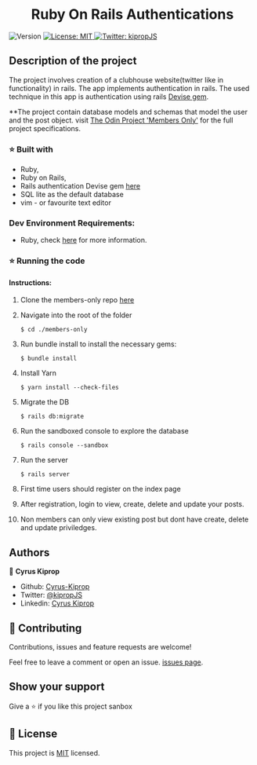 <h1 align="center">Ruby On Rails Authentications</h1>
<p>
  <img alt="Version" src="https://img.shields.io/badge/version-0.0.1-blue.svg?cacheSeconds=2592000" />
  <a href="#" target="_blank">
    <img alt="License: MIT " src="https://img.shields.io/badge/License-MIT -yellow.svg" />
  </a>
  <a href="https://twitter.com/kipropJS" target="_blank">
    <img alt="Twitter: kipropJS" src="https://img.shields.io/twitter/follow/kipropJS .svg?style=social" />
  </a>
</p>

## Description of the project
The project involves creation of a clubhouse website(twitter like in
functionality) in rails. The app implements authentication in rails. The used
technique in this app is authentication using rails [Devise
gem](https://github.com/heartcombo/devise]).

**The project contain database models and schemas that model the user and the
post object.
visit [The Odin Project 'Members Only'](https://www.theodinproject.com/courses/ruby-on-rails/lessons/authentication) for the full project specifications.


### ⭐️ Built with
* Ruby,
* Ruby on Rails,
* Rails authentication Devise gem [here](https://github.com/heartcombo/devise)
* SQL lite as the default database
* vim - or favourite text editor

### Dev Environment Requirements:
* Ruby, check [here](https://www.ruby-lang.org/en/documentation/installation/) for more information.

### ⭐️ Running the code

#### Instructions:

1. Clone the members-only repo [here](https://github.com/Cyrus-Kiprop/members-only)

2. Navigate into the root of the folder
    ```
    $ cd ./members-only
    ```
3. Run bundle install to install the necessary gems:
    ```
    $ bundle install
    ```
3. Install Yarn
    ```
    $ yarn install --check-files
    ```
3. Migrate the DB
    ```
    $ rails db:migrate
    ```
3. Run the sandboxed console to explore the database
    ```
    $ rails console --sandbox
    ```
4. Run the server
    ```
    $ rails server
    ```
5. First time users should register on the index page

6. After registration, login to view, create, delete and update your  posts.

7. Non members can only view existing post but dont have create, delete and
   update priviledges.


## Authors

👤 **Cyrus Kiprop**

- Github: [Cyrus-Kiprop](https://github.com/Cyrus-Kiprop)
- Twitter: [@kipropJS](https://twitter.com/kipropJS)
- Linkedin: [Cyrus Kiprop](https://www.linkedin.com/in/cyrus-kiprop-ba7320120/)


## 🤝 Contributing

Contributions, issues and feature requests are welcome!

Feel free to leave a comment or open an issue. [issues page](https://github.com/Cyrus-Kiprop/members-only/issues).

## Show your support

Give a ⭐️ if you like this project sanbox

## 📝 License

This project is [MIT](LICENSE) licensed.
